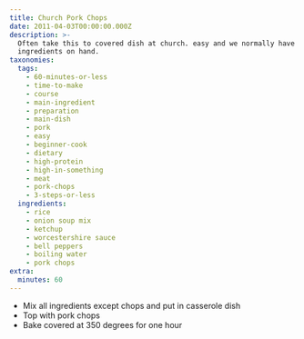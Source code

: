 ```yaml
---
title: Church Pork Chops
date: 2011-04-03T00:00:00.000Z
description: >-
  Often take this to covered dish at church. easy and we normally have
  ingredients on hand.
taxonomies:
  tags:
    - 60-minutes-or-less
    - time-to-make
    - course
    - main-ingredient
    - preparation
    - main-dish
    - pork
    - easy
    - beginner-cook
    - dietary
    - high-protein
    - high-in-something
    - meat
    - pork-chops
    - 3-steps-or-less
  ingredients:
    - rice
    - onion soup mix
    - ketchup
    - worcestershire sauce
    - bell peppers
    - boiling water
    - pork chops
extra:
  minutes: 60
---
```

 - Mix all ingredients except chops and put in casserole dish
 - Top with pork chops
 - Bake covered at 350 degrees for one hour

